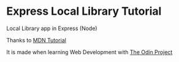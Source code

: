 # Express Local Library Tutorial

Local Library app in Express (Node)

Thanks to [MDN Tutorial](https://developer.mozilla.org/en-US/docs/Learn/Server-side/Express_Nodejs/Tutorial_local_library_website)

It is made when learning Web Development with [The Odin Project](https://www.theodinproject.com/)

